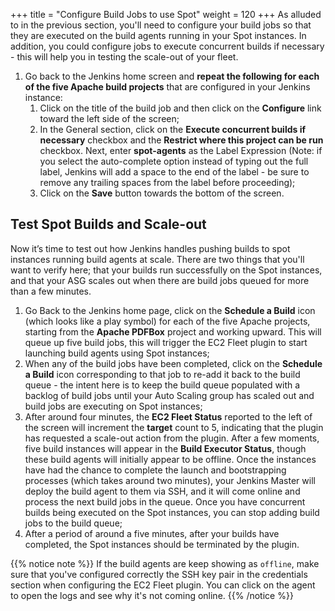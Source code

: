 +++
title = "Configure Build Jobs to use Spot"
weight = 120
+++
As alluded to in the previous section, you'll need to configure your build jobs so that they are executed on the build agents running in your Spot instances. In addition, you could configure jobs to execute concurrent builds if necessary - this will help you in testing the scale-out of your fleet.

1. Go back to the Jenkins home screen and **repeat the following for each of the five Apache build projects** that are configured in your Jenkins instance:
    1. Click on the title of the build job and then click on the **Configure** link toward the left side of the screen;
    2. In the General section, click on the **Execute concurrent builds if necessary** checkbox and the **Restrict where this project can be run** checkbox. Next, enter **spot-agents** as the Label Expression (Note: if you select the auto-complete option instead of typing out the full label, Jenkins will add a space to the end of the label - be sure to remove any trailing spaces from the label before proceeding);
    3. Click on the **Save** button towards the bottom of the screen.

## Test Spot Builds and Scale-out
Now it’s time to test out how Jenkins handles pushing builds to spot instances running build agents at scale. There are two things that you'll want to verify here; that your builds run successfully on the Spot instances, and that your ASG scales out when there are build jobs queued for more than a few minutes.

1. Go Back to the Jenkins home page, click on the **Schedule a Build** icon (which looks like a play symbol) for each of the five Apache projects, starting from the **Apache PDFBox** project and working upward. This will queue up five build jobs, this will trigger the EC2 Fleet plugin to start launching build agents using Spot instances;
2. When any of the build jobs have been completed, click on the **Schedule a Build** icon corresponding to that job to re-add it back to the build queue - the intent here is to keep the build queue populated with a backlog of build jobs until your Auto Scaling group has scaled out and build jobs are executing on Spot instances;
3. After around four minutes, the **EC2 Fleet Status** reported to the left of the screen will increment the **target** count to 5, indicating that the plugin has requested a scale-out action from the plugin. After a few moments, five build instances will appear in the **Build Executor Status**, though these build agents will initially appear to be offline. Once the instances have had the chance to complete the launch and bootstrapping processes (which takes around two minutes), your Jenkins Master will deploy the build agent to them via SSH, and it will come online and process the next build jobs in the queue. Once you have concurrent builds being executed on the Spot instances, you can stop adding build jobs to the build queue;
4. After a period of around a five minutes, after your builds have completed, the Spot instances should be terminated by the plugin.

{{% notice note %}}
If the build agents are keep showing as `offline`, make sure that you've configured correctly the SSH key pair in the credentials section when configuring the EC2 Fleet plugin. You can click on the agent to open the logs and see why it's not coming online.
{{% /notice %}}